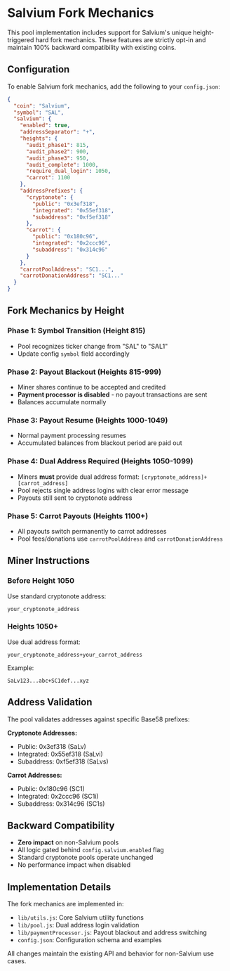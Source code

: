 # Salvium Fork Mechanics

This pool implementation includes support for Salvium's unique height-triggered hard fork mechanics. These features are strictly opt-in and maintain 100% backward compatibility with existing coins.

## Configuration

To enable Salvium fork mechanics, add the following to your `config.json`:

```json
{
  "coin": "Salvium",
  "symbol": "SAL",
  "salvium": {
    "enabled": true,
    "addressSeparator": "+",
    "heights": {
      "audit_phase1": 815,
      "audit_phase2": 900,
      "audit_phase3": 950,
      "audit_complete": 1000,
      "require_dual_login": 1050,
      "carrot": 1100
    },
    "addressPrefixes": {
      "cryptonote": {
        "public": "0x3ef318",
        "integrated": "0x55ef318", 
        "subaddress": "0xf5ef318"
      },
      "carrot": {
        "public": "0x180c96",
        "integrated": "0x2ccc96",
        "subaddress": "0x314c96"
      }
    },
    "carrotPoolAddress": "SC1...",
    "carrotDonationAddress": "SC1..."
  }
}
```

## Fork Mechanics by Height

### Phase 1: Symbol Transition (Height 815)
- Pool recognizes ticker change from "SAL" to "SAL1"
- Update config `symbol` field accordingly

### Phase 2: Payout Blackout (Heights 815-999)
- Miner shares continue to be accepted and credited
- **Payment processor is disabled** - no payout transactions are sent
- Balances accumulate normally

### Phase 3: Payout Resume (Heights 1000-1049)
- Normal payment processing resumes
- Accumulated balances from blackout period are paid out

### Phase 4: Dual Address Required (Heights 1050-1099)
- Miners **must** provide dual address format: `[cryptonote_address]+[carrot_address]`
- Pool rejects single address logins with clear error message
- Payouts still sent to cryptonote address

### Phase 5: Carrot Payouts (Heights 1100+)
- All payouts switch permanently to carrot addresses
- Pool fees/donations use `carrotPoolAddress` and `carrotDonationAddress`

## Miner Instructions

### Before Height 1050
Use standard cryptonote address:
```
your_cryptonote_address
```

### Heights 1050+
Use dual address format:
```
your_cryptonote_address+your_carrot_address
```

Example:
```
SaLv123...abc+SC1def...xyz
```

## Address Validation

The pool validates addresses against specific Base58 prefixes:

**Cryptonote Addresses:**
- Public: 0x3ef318 (SaLv)
- Integrated: 0x55ef318 (SaLvi)  
- Subaddress: 0xf5ef318 (SaLvs)

**Carrot Addresses:**
- Public: 0x180c96 (SC1)
- Integrated: 0x2ccc96 (SC1i)
- Subaddress: 0x314c96 (SC1s)

## Backward Compatibility

- **Zero impact** on non-Salvium pools
- All logic gated behind `config.salvium.enabled` flag
- Standard cryptonote pools operate unchanged
- No performance impact when disabled

## Implementation Details

The fork mechanics are implemented in:

- `lib/utils.js`: Core Salvium utility functions
- `lib/pool.js`: Dual address login validation  
- `lib/paymentProcessor.js`: Payout blackout and address switching
- `config.json`: Configuration schema and examples

All changes maintain the existing API and behavior for non-Salvium use cases.